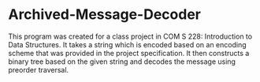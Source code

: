 # Archived-Message-Decoder
This program was created for a class project in COM S 228: Introduction to Data Structures. It takes a string which is encoded based on an encoding scheme that was provided in the project specification. It then constructs a binary tree based on the given string and decodes the message using preorder traversal.
